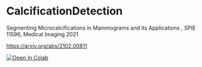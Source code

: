 # CalcificationDetection
Segmenting Microcalcifications in Mammograms and its Applications , SPIE 11596, Medical Imaging 2021

https://arxiv.org/abs/2102.00811

[![Open In Colab](https://colab.research.google.com/assets/colab-badge.svg)](https://colab.research.google.com/github/roeez/CalcificationDetection/blob/main/CalcificationDetectionDemo.ipynb)
